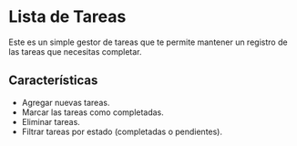 # Lista de Tareas

Este es un simple gestor de tareas que te permite mantener un registro de las tareas que necesitas completar.

## Características

- Agregar nuevas tareas.
- Marcar las tareas como completadas.
- Eliminar tareas.
- Filtrar tareas por estado (completadas o pendientes).


